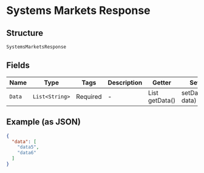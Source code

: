 
# Systems Markets Response

## Structure

`SystemsMarketsResponse`

## Fields

| Name | Type | Tags | Description | Getter | Setter |
|  --- | --- | --- | --- | --- | --- |
| `Data` | `List<String>` | Required | - | List<String> getData() | setData(List<String> data) |

## Example (as JSON)

```json
{
  "data": [
    "data5",
    "data6"
  ]
}
```

